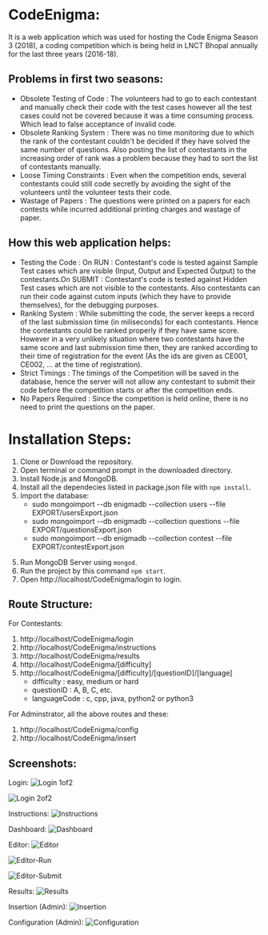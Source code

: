 
# CodeEnigma:
It is a web application which was used for hosting the Code Enigma Season 3 (2018), a coding competition which is being held in LNCT Bhopal annually for the last three years (2016-18).

## Problems in first two seasons:
* Obsolete Testing of Code :  The volunteers had to go to each contestant and manually check their code with the test cases however all the test cases could not be covered because it was a time consuming process. Which lead to false acceptance of invalid code.
* Obsolete Ranking System : There was no time monitoring due to which the rank of the contestant couldn't be decided if they have solved the same number of questions. Also posting the list of contestants in the increasing order of rank was a problem because they had to sort the list of contestants manually.
* Loose Timing Constraints : Even when the competition ends, several contestants could still code secretly by avoiding the sight of the volunteers until the volunteer tests their code.
* Wastage of Papers : The questions were printed on a papers for each contests while incurred additional printing charges and wastage of paper.

## How this web application helps:
* Testing the Code : On RUN : Contestant's code is tested against Sample Test cases which are visible (Input, Output and Expected Output) to the contestants.On SUBMIT : Contestant's code is tested against Hidden Test cases which are not visible to the contestants. Also contestants can run their code against cutom inputs (which they have to provide themselves), for the debugging purposes.
* Ranking System : While submitting the code, the server keeps a record of the last submission time (in miliseconds) for each contestants. Hence the contestants could be ranked properly if they have same score. However in a very unlikely situation where two contestants have the same score and last submission time then, they are ranked according to their time of registration for the event (As the ids are given as CE001, CE002, ... at the time of registration).
* Strict Timings :  The timings of the Competition will be saved in the database, hence the server will not allow any contestant to submit their code before the competition starts or after the competition ends.	
* No Papers Required : Since the competition is held online, there is no need to print the questions on the paper.


# Installation Steps:
1. Clone or Download the repository.
2. Open terminal or command prompt in the downloaded directory.
3. Install Node.js and MongoDB.
4. Install all the dependecies listed in package.json file with `npm install`.
5. Import the database:
	- sudo mongoimport --db enigmadb --collection users --file EXPORT/usersExport.json
	- sudo mongoimport --db enigmadb --collection questions --file EXPORT/questionsExport.json
	- sudo mongoimport --db enigmadb --collection contest --file EXPORT/contestExport.json
5) Run MongoDB Server using `mongod`.
6) Run the project by this command `npm start`.
7) Open http://localhost/CodeEnigma/login to login.

## Route Structure:
For Contestants:
1. http://localhost/CodeEnigma/login
2. http://localhost/CodeEnigma/instructions
3. http://localhost/CodeEnigma/results
4. http://localhost/CodeEnigma/[difficulty]
5. http://localhost/CodeEnigma/[difficulty]/[questionID]/[language]
	- difficulty : easy, medium or hard
    - questionID : A, B, C, etc.
    - languageCode : c, cpp, java, python2 or python3

For Adminstrator, all the above routes and these:
1. http://localhost/CodeEnigma/config
2. http://localhost/CodeEnigma/insert



## Screenshots:
Login:
![Login 1of2](https://lh3.googleusercontent.com/_RhMwdaIzFCWSYawgYATNTbAziX2cGYwAFqRpQaMHxFgXhsnqQmF_DZ201CmTy0lpEeNY9I20XaeR6Fw3vtQfn92HBOlccYj0LDk6BHLOVrKTtxRU9oZfZeRNvnqSPEAEbCPJLefoQguRxScu7I6eZK0Yk3Qo5dp4EiAbAtAuOiTBjf-DoQIJYHY5T81xUUG_KkYG6EMFADE5U4yJBKxxTSuy7ciaUB79HqwnyriSv3zFgyXWpL0bvq_Gka8pj5NSy1gDC26cX6kDmfXcc-RhXcmEwDraMlZ9nH0PlRfqr4NikzVzsi7GTSEJoEY5L0AwrKPzaQvFp5p7Ssdcyow-sONDHUonVAtyF3kaILWiNtNoViKpy-pTD0kGm_JBND0OEo2mmqQeTBz0hrAeQTnq8HX2_vPdaUVZkrJRP6adIgy2dJL1FQax8NOuFRGVAdIkukozXMyxfN2KvJwmeJ-gJLYejCT0LOHB1dH1a5keLB59eyfJuNQO2S57E6G3J3tuKkXGRn1ywWwJOOOOcyc07ghmJfjCADfczOyFH7GUsXpR6a5it3eW8cCVhlntlenmOJE73odVDcPWUAG3nfycHVHBQ1glXiVKByaN3I=w1600-h790-no)

![Login 2of2](https://lh3.googleusercontent.com/2L9KnLFaTz4IDCVgrntigSfL_0_y4J68mmDKxer97oRLEIsNqjPVnGOh-XFSQgl4hlK08ko8Po6PgNdr0OaVdQO9f_cw5EGH9290hPINq4NPiicyq7DZYKmCYJ55qMGDKDwD-eKsMtq9gD3o0jkq29F0DEDvG7QzboiSJTe5GOMZG_sVa3fX8EI-ODMjpbSUYjGgnOIiSH0iVHhiGpmYrqMRr2pJckTttNYO33BU7oPiJ1YTQE2GvESAyCVS8taPy1K5CVYY3_CaTJckQr1EosmczO5fgywDL3KoRfs75KnR5YdufokeFu0f8J8uVKLvB3kp1gy1AwK54f0WIe2WQnaZWWpXRbNk0Mf1sYvhy57xpkmadZOknWuARNK3VmG1z5prTmXRQSWI5e3n0M_Ykp5atz3a8-Gi7R2gQcFVvRmxgur5MuZjP8wEI1PGnMGajXTiistk3Uq_x3lORb5XS39Cfp8DsY_ecU31KOn6Rjoj3DF0JKV7se2pJge8AvTmnWNCKl4dwrKSt6FX-IjkSIZTmyn7DUXWpDhR9qAOdtaes7MgralwGjfBXlJnQnjVmkWae0VKwpNuJGiJbnGUH49XuGwEaGeX_p-2YAE=w1600-h790-no)

Instructions:
![Instructions](https://lh3.googleusercontent.com/-6dQh27YzCcEnoz3Y4PQ1LwI1J0w2icFAIKXhZmWiJ4ogP4MglhuoYTZbq9HkTr8WxFgxBGgNGxyJ83gX1AoxMIsj79h-B-oKW4A2TqMeOPp9lOiEYi2WeZHuwjRWckqIFO1oTFn5ZeMWYeA1gsBnToFYnG1SNFzQpbBQWeod3pr8UmvZuaOZPFxfduZBSawE1OGUTfDrbUQutTwHd8DZUTDmCptVAn3hhECN8mvGOhnMD1xH8A0bFai-sn0AbdD8wK23mwRKnm8fDKPLUXsZ0qBIxJDls3nYw2iSjLUVOgBCt7U2QR1CbSmxDOl86jjLmle_f8kpgpX5Bpk5-2SURxFqsFDu1omjC9hLaWiRmEUsCbTp-zBdcgGfrYkPPGvVRiuLER0n6FXHSltwmtnOx5U9W2U1ZmNEsTjpUmTeapLyhORklFcz1-ADWhpsrS99GYpNRlLPlYcpyBszM-ttF2hFf5nuE1-opRDL1PfVgB1oEd-H_weEbtkbl5CLzsoBs9kOagCbvnnA-os75oVdhVMeP4-C_75Sofyudhqa7hbjuRCdXXPbSSKfqouRQrLF0hIoyBkM5wO_WjEhacKrammKK9_sKWwxcfQyAw=w1600-h790-no)

Dashboard:
![Dashboard](https://lh3.googleusercontent.com/kQgIGLQb8UBU7gU2ve3_1u20xy8YwC-T14-gzV4xE1HQSS2civ2h7FdiCJ7JFWFF--igStJZpnihQuiRNHCB1HceWDgVUtQ1U092lFNm8ksf1-y3Y6RsD8vke8zQCbgdDtkvSKuRkHBCyh8jhJ2Yie7ZaCkAfTPNcZVyvc1XP7UjGftqwNOAFo5W5_7jDd4hGNYaPEJVvS2O7qKUDXAS3gxSBhHSi0DK-lbC6cJbPROmazRKg3zK74251_Islav1i6nCExKbMoJ3bNn8vaA8SfggBbQCVDYtDgzrclq7ntJ6bTmJGSs1hpdfb11T-sqbMJ6C3f6LCct6OWb-LW8Ox0UAbv_5zArzTuKXl8KJnROsYHgV9bZHsAiK9XrRMZ8-MFU753nOzcqCf4Dg3wYx-psU2yPJHnIoNH56ETb-CpdDNZy-x7xhSAAjHrT3I31PwyIWR5keQ75mmym7LO8ZBz06WBm7pM-IllH14MPfD9rzXwa0BZHn1x0qyMTQwv1h1QPBLNrUpxQQvt_FH8QLr3ZwFapnuG0Ti5y1yK-O-eDMnKoqhz6u4SHz2Be6M1TzZHdJ6BeM6Scf_-BsuD1YuraY-x7x80iGwKI8AxY=w1600-h790-no)

Editor:
![Editor](https://lh3.googleusercontent.com/wMntSN0KU-S_Kalfzu-CX9C81AxYfWDRFpyMHIbjY8ZdH4fUlp4xirYVsHAzmE3ydIx9irMQJBgeJ5QPOYeFU3lPxxz9JpEHsaNFIO1Z3troEK3VTsE_OPmZVKDSM0ajVcaD7vXUctnVd7TZ4gAEXti1kFeErS9rKo9kX9_JozfkhJILiKSfkzB0jDuJ-oQDy_b5Wkwhlmx4QFHGP7p3vhNnKfWLHlPbQLqwRMbfmb4PGzE56F9NdmPVyRsCFQhrHkYifBgp9jyWXxC57OZ4wpbgH9odnndtazr29OqFLAvKeo7p2to8sJJbVSg5oa3-jZFx4pNt9k2Z8GOp9W7Q0Wwq2fAsUBSFhzJz7G6Cs-xEh2S72Vb855QvLQhXcM8exrE8Fy_UmNkxlrw_rc5WwaCdHxWpIxIo47A8HI1G1K9g5ztUXh6zkTB7jTehE-B4J49qM9AKSg_gZhLEtIMLCUocGIlYSNp_Av5BTncJnrpmI1uO3rZzKNCPSo-iJhBn4YaRh0Gm2ZI86c4lzOi5GtcjKMJruVziR38fn8Ar7y8PvekIuWPLMc8E-wNxvQNmhL7lfMrlXQ-Jyd-Kh63Z0khBwoTxmZvwzuIAhas=w1600-h790-no)

![Editor-Run](https://lh3.googleusercontent.com/3jHqmwluZLl8ESbW6ftPARlBhsC57GyCVbMhilsHQaaPp2eg5WgmjwLqe1U3pshY4gY7ZKeqsVSB999z0cvxY5-rBW4Uvnmymx2fzi7jSkyq_r-N0nNqSNdYULOpLuSQkFhO0NF4Ut9Jyc2bCQSvJXVIvz5xz7NF1jjTb-FcoCCj7OniGDuOfNf1sHiV_V2QwjKiN3AqQnrLyH4BlXTAIRMDyr7-1f-yJ5aLAibei94qIOEXcrpeu8v3gAoMuiMQMdPwLmyATcu-RE1WSgcXm1vBCoUvGf2ogX3b00voLncp1Mi_l7mHxVEjFzFbgeebW00sSfIEZdcWC59PbTFeTqlZpvgsP2Ohgi7W5pCPauqVena5fvK1n_m4U5TsBYXmYxfpI33UUoRj6ObnG__tB4RqNTwD1b8G3T82daTdPUiuttLd-cXIeT8p5fH0dAqdrcSIyKOj29OgpK0RIFbuBOsAnYNOmOnDQ4rtq2M7_z4-soGF26Gn5XxGvdZnl13GbIZ9JcGFFo0s27nvm2mKWR9qq9lnYdU_kW4-_HkqYWVrd7Dmj6yfEbzsJmllJ8UThctP88lJaq3PZeWlu_9gV6b2O6JBKlUCheRE2kk=w1600-h790-no)

![Editor-Submit](https://lh3.googleusercontent.com/VADAr4TppgvJ8AqCFLjJf2U6HK4Zwf6GjEPR4qCPVoqEcJpR8N8hbzOxHFkTuB_o0AtnCIdAp3_I6xawUeC3gqjR7Sqk4yGHJ2LlmDmFDS4KB2jmuiDgv_yDtfS48q0y43O-EKa9eSbeaAClSM-ZqGf6-NEDoSCBZt211dss0bY8vdJLUyi_-2TraAv6Tmj5It4EhKHsRxujn4zMWeRbpOEoXlej1DP9WjY_BJ01XLlypRlWwnN-J9otYVd4Y9YpHIS2iJXlC4G541DRO6LYKyb4FSb_7TzonNvOzvB_BO0vGTunkJ3A3V1G3mtuZT-DE1ttQ2UbK1oXBc2YI7xm8LFGhsZU3VMOvXztg-aqvEL5CsIkUWlWqV5ZaE-fa2V7EYN06KCUbTduBx-88QrB9xmwZDyucZIK4-TgGxihiqNTa3fYExRKAoknvbWP7mbk665XY0UJP5rGe1GfG-cFCLsQ80ob7FOg9vlzHCIIlT1Nto7hAiG5RGWkkF3o9X3Ie26NvRsgVwBoWXTakZxBdOMbw9dlgl4Z6xoxhT6IeHea1OI06lqhyi9PQ8F--mZGObQWQVtQ5YdXdMyaG1Dy1pP76zFc1VV2CKEjqmU=w1600-h790-no)

Results:
![Results](https://lh3.googleusercontent.com/3zrrNJC-q6Ts_fi2nDjpkkI9pUofwv7cVsrTnpQ8yt22icazMJA-25V9CSdGG1kVIhJP5_1HNNkdP7UzfhN0Bb2g2Hp0K-g8zVm9weY09NLE4FLDOh8gWb0R-LCkV0gqszoVG47vhfdAiSxOybSKprIv-fbgT1bOc05kYrvRdnOUlI262KH0-THzR7sLBk5-LGLZ1C19zCGni1e4XxjdJyMpILpaDu48mu9Z21k8YsCD1zQbEDpT7eyP0Ken9YGbHpFqgivBVS7WgtkWDaqgVRkqleQK20HxtdYOvkAmPh0eG_tu3PzpeQE972aihAmXByEGiSaL8-qHAaoUOtegUKvtkENVUyEP5p_PaItu5S1TDMZkeunKIJyJTZyFAIr0K1ebUZ3NCYPCoJyvJAQ1vM76jblBKmbTusgCMcY950v5CgYSBvzbfoSTMJsTKO_QjUcDrwawxyb6y0wjKvM8vYD8aQgUQXZA49Mho9Sp-LA_rmXRIPg_yzNVJ3hzUbvpKUud_Y_Vlpsdg_hUk1B6hgmI6TFeg6jG6Avnc4x3pkVWN9P-b-N-fYRHpaDFbripjkAZx-b2CzoF7J_X8H-tKmc-DsKJ1wz3hc8weeM=w1600-h790-no)

Insertion (Admin):
![Insertion](https://lh3.googleusercontent.com/hcJYcUzyLYkSnjpbwADW9Sg1Xe0boOyxmXtW3JzvibEr2oZMngryNUSLT3qBSvSBZ7MTTU85en5pq7bz5HxV92p5IPA8b_pXQqumI7M85dTFRI1QyirtnhS1sVn7gg2S8D3KAZHWkADcJwgjhKbvNQPYNxLi7MUU0mrVKNdfq_N8UbAIYlgAiNlorEisWgPtsf52EGkTJ-ymIsPE7TWMWhTmqyRNLkx1qBWZ8ob2a92umXR2rSRUvFhVQKRjGmkWPeu7_JM6VUssukujoz1FoboyHtdLRjf38AbCFJT2z-i4Q5jITsPvxYi608VrVQ5d3kdS926_X_fcME2JoF8QRDbjjYdJ_dy67rIoK6u_pgtI4v9rmFfHNmOTF7WfObwuq2Zw4V3Jj1BtqMHuoaqTA2EY6_dT0snFw7_Ue5nPQGlbvZQJLHctf8QnBENMAt0sv_Sagp9KD-A1MXY4UwUaYuLIy51r9cqyACtmtTOqqe1HbgGH_09QEIkzu0WknhT5VjhYwqs5Shr7C-4w_S3OcgjkUH2lt_wAK3o1D3udP3KLlJXLPigPq0rfV5LgJPmmuM6GNZFja-qro98mknW6KYYGHxuM6qEnQn0iPi4=w1600-h790-no)

Configuration (Admin):
![Configuration](https://lh3.googleusercontent.com/4e-DQyHUqL0mFhctLz5dDuLwyeuYZryzwLu_qNaws-fFJ3QauZMZUGOYu-l2KkFTNhWzX2nPUrp-NEd-Y5ZbJAjqX95e6eLDPH8h0BY9RsVzBg0-jGaGsJUc5NZFSd5oDVst7JtDKkn7l8dKGscMtZ5qmOoxzbcvN-y-E7YDZ2s39qWV0g7GNV4Ya4L3kOtf98ZgJoZMtC9jCL8nM0LA-PbXu-fNY266vwSPHUUPAuzfDWb8VoN1aXRHQaLa05PW6M7G2cNrHG3GVy_FX_qUCgT4kX3cLlGEu1f7r9ZBCjj4rx_wDAFQCfu1xW1qF0bbcbSiTu0lIspNCwjP5YUWGxeMPusmHTNEAjgJ6-lzOdqM4Xx_efZMdzwInbaDdTQKZoZNBzHoe1plXXoElSpnrdqI4Pr6A4PFbuAmPOEn2jhI3LemImEla4Fj3PFwYki-wXAhLcl5HHvoiyfDuSQKdumtnQ5KhiAO0673Tg0Ks34xEnzyE1gaDyKMqRTycJPOh9PuaV5P5rdWSK34V5bD1WVozESFBLEvrAsjI5pPzRq8fpBTNAsuM2pYb_CAWWtHlgvZuFAKYfKPVBgj3DvnSV-WQ_-nZKxEOZEGX3A=w1600-h790-no)
